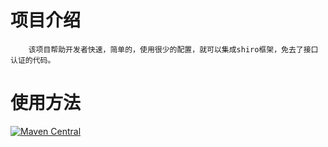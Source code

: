 # 项目介绍
        该项目帮助开发者快速，简单的，使用很少的配置，就可以集成shiro框架，免去了接口认证的代码。
# 使用方法
[![Maven Central](https://camo.githubusercontent.com/e7cacdfa1e3b28c8d69fe23418364c62c354ba48/68747470733a2f2f6d6176656e2d6261646765732e6865726f6b756170702e636f6d2f6d6176656e2d63656e7472616c2f636f6d2e6769746875622e686f7562622f73656e7369746976652f62616467652e737667 "Maven Central")](https://mvnrepository.com/artifact/com.github.houbb/sensitive)
